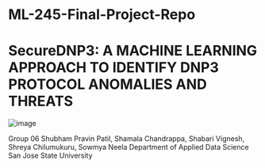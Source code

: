 # ML-245-Final-Project-Repo

# SecureDNP3: A MACHINE LEARNING APPROACH TO IDENTIFY DNP3 PROTOCOL ANOMALIES AND THREATS
![image](https://github.com/ShamalaC/ML-245-Final-Project-Repo/assets/84058719/dde47fed-c325-4430-900c-2c4528a58689)

Group 06
Shubham Pravin Patil, 
Shamala Chandrappa, 
Shabari Vignesh,
Shreya Chilumukuru,
Sowmya Neela
Department of Applied Data Science
San Jose State University


